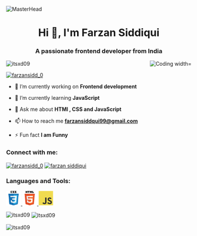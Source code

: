 ![MasterHead](https://www.horizont.com.hr/posao/frontend-developer.gif)
<h1 align="center">Hi 👋, I'm Farzan Siddiqui</h1>
<h3 align="center">A passionate frontend developer from India</h3>
<img align="right" alt="Coding width="300" src="https://www.guvi.in/blog/wp-content/uploads/2022/11/giphyFSD.gif">

<p align="left"> <img src="https://komarev.com/ghpvc/?username=itsxd09&label=Profile%20views&color=0e75b6&style=flat" alt="itsxd09" /> </p>

<p align="left"> <a href="https://twitter.com/farzansidd_0" target="blank"><img src="https://img.shields.io/twitter/follow/farzansidd_0?logo=twitter&style=for-the-badge" alt="farzansidd_0" /></a> </p>

- 🔭 I’m currently working on **Frontend development**

- 🌱 I’m currently learning **JavaScript**

- 💬 Ask me about **HTMl , CSS and JavaScript**

- 📫 How to reach me **farzansiddqui99@gmail.com**

- ⚡ Fun fact **I am Funny**

<h3 align="left">Connect with me:</h3>
<p align="left">
<a href="https://twitter.com/farzansidd_0" target="blank"><img align="center" src="https://raw.githubusercontent.com/rahuldkjain/github-profile-readme-generator/master/src/images/icons/Social/twitter.svg" alt="farzansidd_0" height="30" width="40" /></a>
<a href="https://linkedin.com/in/farzan siddiqui" target="blank"><img align="center" src="https://raw.githubusercontent.com/rahuldkjain/github-profile-readme-generator/master/src/images/icons/Social/linked-in-alt.svg" alt="farzan siddiqui" height="30" width="40" /></a>
</p>

<h3 align="left">Languages and Tools:</h3>
<p align="left"> <a href="https://www.w3schools.com/css/" target="_blank" rel="noreferrer"> <img src="https://raw.githubusercontent.com/devicons/devicon/master/icons/css3/css3-original-wordmark.svg" alt="css3" width="40" height="40"/> </a> <a href="https://www.w3.org/html/" target="_blank" rel="noreferrer"> <img src="https://raw.githubusercontent.com/devicons/devicon/master/icons/html5/html5-original-wordmark.svg" alt="html5" width="40" height="40"/> </a> <a href="https://developer.mozilla.org/en-US/docs/Web/JavaScript" target="_blank" rel="noreferrer"> <img src="https://raw.githubusercontent.com/devicons/devicon/master/icons/javascript/javascript-original.svg" alt="javascript" width="40" height="40"/> </a> </p>

<p><img align="left" src="https://github-readme-stats.vercel.app/api/top-langs?username=itsxd09&show_icons=true&locale=en&layout=compact" alt="itsxd09" /></p>

<p>&nbsp;<img align="center" src="https://github-readme-stats.vercel.app/api?username=itsxd09&show_icons=true&locale=en" alt="itsxd09" /></p>

<p><img align="center" src="https://github-readme-streak-stats.herokuapp.com/?user=itsxd09&" alt="itsxd09" /></p>


